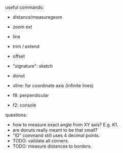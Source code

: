 useful commands:
- distance/measuregeom
- zoom ext
- line
- trim / extend
- offset
- "signature": sketch
- donut
- xline: for coordinate axis (infinite lines)

- f8: perpendicular
- f2: console

questions:
- how to measure exact angle from XY axis? E.g. K1.
- are donuts really meant to be that small?
- "ID" command still uses 4 decimal points.
- TODO: validate all corners.
- TODO: measure distances to borders.

